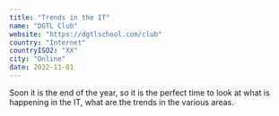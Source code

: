 ```yaml
---
title: "Trends in the IT"
name: "DGTL Club"
website: "https://dgtlschool.com/club"
country: "Internet"
countryISO2: "XX"
city: "Online"
date: 2022-11-01
---
```


Soon it is the end of the year, so it is the perfect time to look at what is happening in the IT, what are the trends in the various areas.
